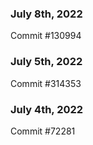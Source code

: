 ### July 8th, 2022

Commit #130994

### July 5th, 2022

Commit #314353


### July 4th, 2022

Commit #72281
